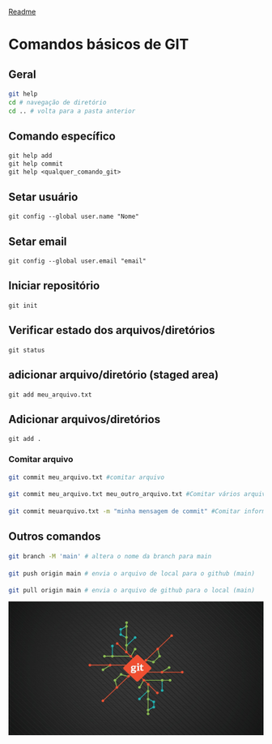[Readme](README.md)
# Comandos básicos de GIT

## Geral

```bash
git help
cd # navegação de diretório
cd .. # volta para a pasta anterior
```
## Comando específico
```
git help add
git help commit
git help <qualquer_comando_git>

```
## Setar usuário

```
git config --global user.name "Nome"
```

## Setar email

```
git config --global user.email "email"
```


## Iniciar repositório

```
git init
```

## Verificar estado dos arquivos/diretórios
```
git status
```

## adicionar arquivo/diretório (staged area)

```
git add meu_arquivo.txt
```

## Adicionar arquivos/diretórios
```
git add .
```

### Comitar arquivo
```bash
git commit meu_arquivo.txt #comitar arquivo

git commit meu_arquivo.txt meu_outro_arquivo.txt #Comitar vários arquivos

git commit meuarquivo.txt -m "minha mensagem de commit" #Comitar informando mensagem


```

## Outros comandos 
 ```bash
git branch -M 'main' # altera o nome da branch para main

git push origin main # envia o arquivo de local para o github (main)

git pull origin main # envia o arquivo de github para o local (main)
 ```

![Comandos basicos](imagens/comandos_basicos.jfif)